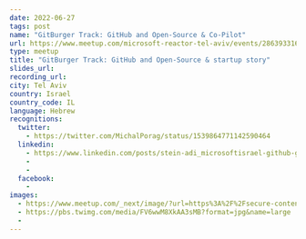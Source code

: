 ```yaml
---
date: 2022-06-27
tags: post
name: "GitBurger Track: GitHub and Open-Source & Co-Pilot"
url: https://www.meetup.com/microsoft-reactor-tel-aviv/events/286393316/
type: meetup
title: "GitBurger Track: GitHub and Open-Source & startup story"
slides_url:
recording_url:
city: Tel Aviv
country: Israel
country_code: IL
language: Hebrew
recognitions:
  twitter:
    - https://twitter.com/MichalPorag/status/1539864771142590464
  linkedin:
    - https://www.linkedin.com/posts/stein-adi_microsoftisrael-github-gitburger-activity-6944588248308441088-UVql?utm_source=linkedin_share&utm_medium=member_desktop_web
    - 
    - 
  facebook:
    - 
images:
  - https://www.meetup.com/_next/image/?url=https%3A%2F%2Fsecure-content.meetupstatic.com%2Fimages%2Fclassic-events%2F504780954%2F676x380.webp&w=3840&q=75
  - https://pbs.twimg.com/media/FV6wwM8XkAA3sMB?format=jpg&name=large
  - 
---
```

